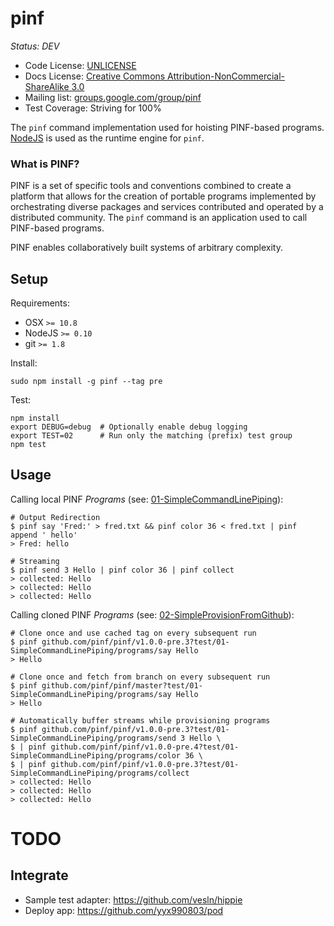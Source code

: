 pinf
====

*Status: DEV*

  * Code License: [UNLICENSE](http://unlicense.org/)
  * Docs License: [Creative Commons Attribution-NonCommercial-ShareAlike 3.0](http://creativecommons.org/licenses/by-nc-sa/3.0/)
  * Mailing list: [groups.google.com/group/pinf](http://groups.google.com/group/pinf)
  * Test Coverage: Striving for 100%

The `pinf` command implementation used for hoisting PINF-based programs. [NodeJS](http://nodejs.org/) is used as the runtime engine for `pinf`.

### What is PINF?

PINF is a set of specific tools and conventions combined to create a platform that allows for the creation of portable programs implemented by orchestrating diverse packages and services contributed and operated by a distributed community. The `pinf` command is an application used to call PINF-based programs.

PINF enables collaboratively built systems of arbitrary complexity.


Setup
-----

Requirements:

  * OSX `>= 10.8`
  * NodeJS `>= 0.10`
  * git `>= 1.8`

Install:

    sudo npm install -g pinf --tag pre

Test:

    npm install
    export DEBUG=debug  # Optionally enable debug logging
    export TEST=02      # Run only the matching (prefix) test group
    npm test


Usage
-----

Calling local PINF *Programs* (see: [01-SimpleCommandLinePiping](https://github.com/pinf/pinf/tree/master/test/01-SimpleCommandLinePiping)):

    # Output Redirection
    $ pinf say 'Fred:' > fred.txt && pinf color 36 < fred.txt | pinf append ' hello'
    > Fred: hello

    # Streaming
    $ pinf send 3 Hello | pinf color 36 | pinf collect
    > collected: Hello
    > collected: Hello
    > collected: Hello

Calling cloned PINF *Programs* (see: [02-SimpleProvisionFromGithub](https://github.com/pinf/pinf/tree/master/test/02-SimpleProvisionFromGithub)):

    # Clone once and use cached tag on every subsequent run
    $ pinf github.com/pinf/pinf/v1.0.0-pre.3?test/01-SimpleCommandLinePiping/programs/say Hello
    > Hello

    # Clone once and fetch from branch on every subsequent run
    $ pinf github.com/pinf/pinf/master?test/01-SimpleCommandLinePiping/programs/say Hello
    > Hello

    # Automatically buffer streams while provisioning programs
    $ pinf github.com/pinf/pinf/v1.0.0-pre.3?test/01-SimpleCommandLinePiping/programs/send 3 Hello \
    $ | pinf github.com/pinf/pinf/v1.0.0-pre.4?test/01-SimpleCommandLinePiping/programs/color 36 \
    $ | pinf github.com/pinf/pinf/v1.0.0-pre.3?test/01-SimpleCommandLinePiping/programs/collect
    > collected: Hello
    > collected: Hello
    > collected: Hello


TODO
====

Integrate
---------

  * Sample test adapter: https://github.com/vesln/hippie
  * Deploy app: https://github.com/yyx990803/pod
